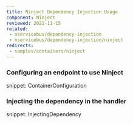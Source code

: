 ```yaml
---
title: Ninject Dependency Injection Usage
component: Ninject
reviewed: 2021-11-15
related:
 - nservicebus/dependency-injection
 - nservicebus/dependency-injection/ninject
redirects:
 - samples/containers/ninject
---
```


### Configuring an endpoint to use Ninject

snippet: ContainerConfiguration


### Injecting the dependency in the handler

snippet: InjectingDependency
